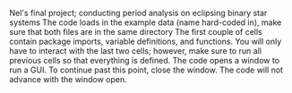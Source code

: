 Nel's final project; conducting period analysis on eclipsing binary star systems
The code loads in the example data (name hard-coded in), make sure that both files are in the same directory
The first couple of cells contain package imports, variable definitions, and functions. You will only have to interact with the last two cells; however, make sure to run all previous cells so that everything is defined.
The code opens a window to run a GUI. To continue past this point, close the window. The code will not advance with the window open.
